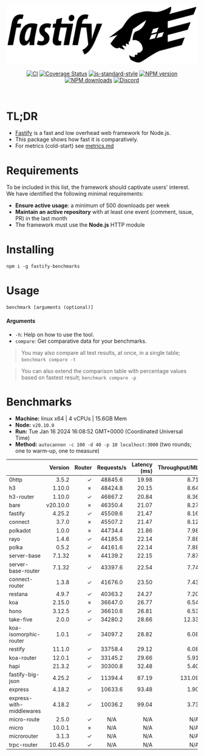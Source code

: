 <div align="center">
  <img src="https://github.com/fastify/graphics/raw/HEAD/fastify-landscape-outlined.svg" width="650" height="auto"/>
</div>

<div align="center">

[![CI](https://github.com/fastify/fastify/workflows/ci/badge.svg)](https://github.com/fastify/fastify/actions/workflows/ci.yml)
[![Coverage Status](https://coveralls.io/repos/github/fastify/fastify/badge.svg?branch=master)](https://coveralls.io/github/fastify/fastify?branch=master)
[![js-standard-style](https://img.shields.io/badge/code%20style-standard-brightgreen.svg?style=flat)](http://standardjs.com/)
[![NPM version](https://img.shields.io/npm/v/fastify.svg?style=flat)](https://www.npmjs.com/package/fastify)
[![NPM downloads](https://img.shields.io/npm/dm/fastify.svg?style=flat)](https://www.npmjs.com/package/fastify) [![Discord](https://img.shields.io/discord/725613461949906985)](https://discord.gg/fastify)

</div>
<br />

# TL;DR

* [Fastify](https://github.com/fastify/fastify) is a fast and low overhead web framework for Node.js.
* This package shows how fast it is comparatively.
* For metrics (cold-start) see [metrics.md](./METRICS.md)

# Requirements

To be included in this list, the framework should captivate users' interest. We have identified the following minimal requirements:
- **Ensure active usage**: a minimum of 500 downloads per week
- **Maintain an active repository** with at least one event (comment, issue, PR) in the last month
- The framework must use the **Node.js** HTTP module

# Installing

```
npm i -g fastify-benchmarks
```

# Usage

```
benchmark [arguments (optional)]
```

#### Arguments

* `-h`: Help on how to use the tool.
* `compare`: Get comparative data for your benchmarks.

> You may also compare all test results, at once, in a single table; `benchmark compare -t`

> You can also extend the comparison table with percentage values based on fastest result; `benchmark compare -p`
# Benchmarks

* __Machine:__ linux x64 | 4 vCPUs | 15.6GB Mem
* __Node:__ `v20.10.0`
* __Run:__ Tue Jan 16 2024 16:08:52 GMT+0000 (Coordinated Universal Time)
* __Method:__ `autocannon -c 100 -d 40 -p 10 localhost:3000` (two rounds; one to warm-up, one to measure)

|                          | Version  | Router | Requests/s | Latency (ms) | Throughput/Mb |
| :--                      | --:      | --:    | :-:        | --:          | --:           |
| 0http                    | 3.5.2    | ✓      | 48845.6    | 19.98        | 8.71          |
| h3                       | 1.10.0   | ✗      | 48424.8    | 20.15        | 8.64          |
| h3-router                | 1.10.0   | ✓      | 46867.2    | 20.84        | 8.36          |
| bare                     | v20.10.0 | ✗      | 46350.4    | 21.07        | 8.27          |
| fastify                  | 4.25.2   | ✓      | 45509.6    | 21.47        | 8.16          |
| connect                  | 3.7.0    | ✗      | 45507.2    | 21.47        | 8.12          |
| polkadot                 | 1.0.0    | ✗      | 44734.4    | 21.86        | 7.98          |
| rayo                     | 1.4.6    | ✓      | 44185.6    | 22.14        | 7.88          |
| polka                    | 0.5.2    | ✓      | 44161.6    | 22.14        | 7.88          |
| server-base              | 7.1.32   | ✗      | 44139.2    | 22.15        | 7.87          |
| server-base-router       | 7.1.32   | ✓      | 43397.6    | 22.54        | 7.74          |
| connect-router           | 1.3.8    | ✓      | 41676.0    | 23.50        | 7.43          |
| restana                  | 4.9.7    | ✓      | 40363.2    | 24.27        | 7.20          |
| koa                      | 2.15.0   | ✗      | 36647.0    | 26.77        | 6.54          |
| hono                     | 3.12.5   | ✓      | 36610.6    | 26.81        | 6.53          |
| take-five                | 2.0.0    | ✓      | 34280.2    | 28.66        | 12.33         |
| koa-isomorphic-router    | 1.0.1    | ✓      | 34097.2    | 28.82        | 6.08          |
| restify                  | 11.1.0   | ✓      | 33758.4    | 29.12        | 6.08          |
| koa-router               | 12.0.1   | ✓      | 33145.2    | 29.66        | 5.91          |
| hapi                     | 21.3.2   | ✓      | 30300.8    | 32.48        | 5.40          |
| fastify-big-json         | 4.25.2   | ✓      | 11394.4    | 87.19        | 131.09        |
| express                  | 4.18.2   | ✓      | 10633.6    | 93.48        | 1.90          |
| express-with-middlewares | 4.18.2   | ✓      | 10036.2    | 99.04        | 3.73          |
| micro-route              | 2.5.0    | ✓      | N/A        | N/A          | N/A           |
| micro                    | 10.0.1   | ✗      | N/A        | N/A          | N/A           |
| microrouter              | 3.1.3    | ✓      | N/A        | N/A          | N/A           |
| trpc-router              | 10.45.0  | ✓      | N/A        | N/A          | N/A           |
